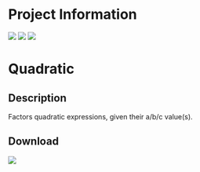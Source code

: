 # Project Information
[![](https://img.shields.io/badge/.NET_Framework-4.8-blue)](https://dotnet.microsoft.com/en-us/download/dotnet-framework/net48)
[![](https://img.shields.io/badge/build-passing-seagreen)](#)
[![](https://img.shields.io/badge/status-stopped-red)](#)
# Quadratic
## Description
Factors quadratic expressions, given their a/b/c value(s).

## Download
[![](https://img.shields.io/badge/download-Quadratic.dll-red)](https://github.com/Lexz-08/Quadratic/releases/download/quadratic/Quadratic.dll)
